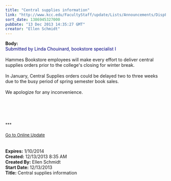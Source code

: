 ```yaml
---
title: "Central supplies information"
link: "http://www.kcc.edu/FacultyStaff/update/Lists/Announcements/DispForm.aspx?ID=1372"
sort_date: 1386945327000
pubDate: "13 Dec 2013 14:35:27 GMT"
creator: "Ellen Schmidt"
---
```


<div><b>Body:</b> <div class="ExternalClassD89175D30E0242B3B3A42C9DBCA9B22D"><div><font color="#000080">Submitted by Linda Chouinard, bookstore specialist I</font></div>
<div> </div>
<div>Hammes Bookstore employees will make every effort to deliver central supplies orders prior to the college's closing for winter break. </div>
<div> </div>
<div>In January, Central Supplies orders could be delayed two to three weeks due to the busy period of spring semester book sales.</div>
<div> </div>
<div>We apologize for any inconvenience.</div>
<div> </div>
<div> </div>
<div> </div>
<div>
<div></div>
<div></div>
<div> </div>
<div><br />
<div></div>
<div>
<div>
<div></div>
<div><font size="2">***</font></div>
<div><font size="2"></font> </div>
<div><font size="2"></font></div>
<div><font size="2"><a href="/FacultyStaff/update/Pages/dailyupdate.aspx">Go to Online Update</a></font></div>
<div><font size="2"></font> </div>
<div> </div>
<div><font size="2"></font></div>
<div></div></div></div></div></div></div></div>
<div><b>Expires:</b> 1/10/2014</div>
<div><b>Created:</b> 12/13/2013 8:35 AM</div>
<div><b>Created By:</b> Ellen Schmidt</div>
<div><b>Start Date:</b> 12/13/2013</div>
<div><b>Title:</b> Central supplies information</div>
